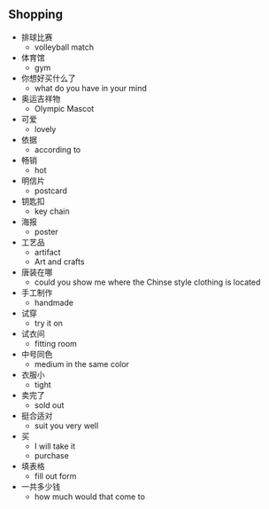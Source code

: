 ## Shopping

* 排球比赛
  * volleyball match
* 体育馆
  * gym
* 你想好买什么了
  * what do you have in your mind
* 奥运吉祥物
  * Olympic Mascot
* 可爱
  * lovely
* 依据
  * according to
* 畅销
  * hot
* 明信片
  * postcard
* 钥匙扣
  * key chain
* 海报
  * poster
* 工艺品
  * artifact
  * Art and crafts
* 唐装在哪
  * could you show me where the Chinse style clothing is located
* 手工制作
  * handmade
* 试穿
  * try it on
* 试衣间
  * fitting room
* 中号同色
  * medium in the same color
* 衣服小
  * tight
* 卖完了
  * sold out
* 挺合适对
  * suit  you very well
* 买
  * I will take it
  * purchase
* 填表格
  * fill out form
* 一共多少钱
  * how much would that come to